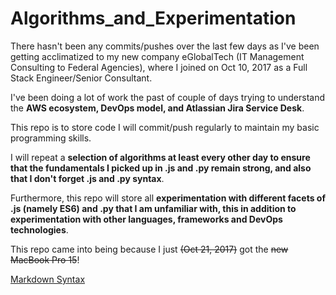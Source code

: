 # Algorithms_and_Experimentation

There hasn't been any commits/pushes over the last few days as I've been getting acclimatized to my new company eGlobalTech (IT Management Consulting to Federal Agencies), where I joined on Oct 10, 2017 as a Full Stack Engineer/Senior Consultant.

I've been doing a lot of work the past of couple of days trying to understand the **AWS ecosystem, DevOps model, and Atlassian Jira Service Desk**.

This repo is to store code I will commit/push regularly to maintain my basic programming skills.

I will repeat a **selection of algorithms at least every other day to ensure that the fundamentals I picked up in .js and .py remain strong, and also that I don't forget .js and .py syntax**.

Furthermore, this repo will store all **experimentation with different facets of .js (namely ES6) and .py that I am unfamiliar with, this in addition to experimentation with other languages, frameworks and DevOps technologies**.

This repo came into being because I just ~~(Oct 21, 2017)~~ got the ~~new MacBook Pro 15~~!

[Markdown Syntax](https://github.com/refayathaque/Algorithms_and_Experimentation)
